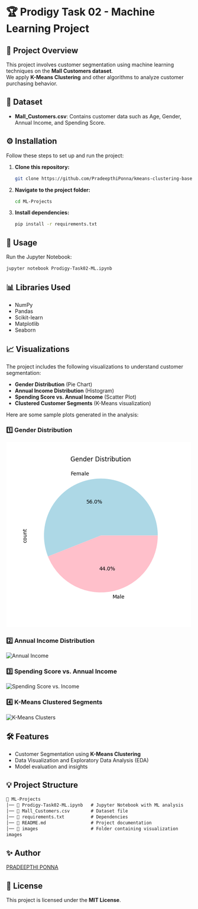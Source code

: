 # 🏆 Prodigy Task 02 - Machine Learning Project

## 📌 Project Overview  
This project involves customer segmentation using machine learning techniques on the **Mall Customers dataset**.  
We apply **K-Means Clustering** and other algorithms to analyze customer purchasing behavior.

## 📂 Dataset  
- **Mall_Customers.csv**: Contains customer data such as Age, Gender, Annual Income, and Spending Score.  

## ⚙️ Installation  
Follow these steps to set up and run the project:  

1. **Clone this repository:**  
   ```sh
   git clone https://github.com/PradeepthiPonna/kmeans-clustering-based-on-customers-purchase-behaviour
   ```

2. **Navigate to the project folder:**  
   ```sh
   cd ML-Projects
   ```

3. **Install dependencies:**  
   ```sh
   pip install -r requirements.txt
   ```

## 🚀 Usage  
Run the Jupyter Notebook:  
```sh
jupyter notebook Prodigy-Task02-ML.ipynb
```

## 📊 Libraries Used  
- NumPy  
- Pandas  
- Scikit-learn  
- Matplotlib  
- Seaborn  

## 📈 Visualizations  
The project includes the following visualizations to understand customer segmentation:  
- **Gender Distribution** (Pie Chart)  
- **Annual Income Distribution** (Histogram)  
- **Spending Score vs. Annual Income** (Scatter Plot)  
- **Clustered Customer Segments** (K-Means visualization)  

Here are some sample plots generated in the analysis:  

### **1️⃣ Gender Distribution**  
![Gender Distribution](gender_distribution.png)  

### **2️⃣ Annual Income Distribution**  
![Annual Income](annual_income.png)  

### **3️⃣ Spending Score vs. Annual Income**  
![Spending Score vs. Income](images/spending_vs_income.png)  

### **4️⃣ K-Means Clustered Segments**  
![K-Means Clusters](images/kmeans_clusters.png)  

## 🛠️ Features  
- Customer Segmentation using **K-Means Clustering**  
- Data Visualization and Exploratory Data Analysis (EDA)  
- Model evaluation and insights  

## 💡 Project Structure  
```
📁 ML-Projects  
│── 📄 Prodigy-Task02-ML.ipynb   # Jupyter Notebook with ML analysis  
│── 📄 Mall_Customers.csv        # Dataset file  
│── 📄 requirements.txt          # Dependencies  
│── 📄 README.md                 # Project documentation  
│── 📁 images                    # Folder containing visualization images  
```

## ✨ Author  
[PRADEEPTHI PONNA](https://github.com/PradeepthiPonna)

## 📜 License  
This project is licensed under the **MIT License**.  
